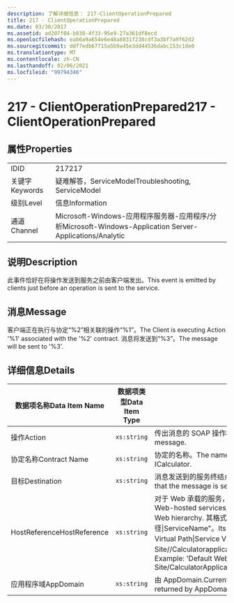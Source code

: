 ```yaml
---
description: 了解详细信息： 217-ClientOperationPrepared
title: 217 - ClientOperationPrepared
ms.date: 03/30/2017
ms.assetid: ad207f04-b038-4f33-95e9-27a361df8ecd
ms.openlocfilehash: eab6a9a654e6e48a8831f238cdf3a3bf7a9f62d2
ms.sourcegitcommit: ddf7edb67715a5b9a45e3dd44536dabc153c1de0
ms.translationtype: MT
ms.contentlocale: zh-CN
ms.lasthandoff: 02/06/2021
ms.locfileid: "99794346"
---
```

# <a name="217---clientoperationprepared"></a><span data-ttu-id="23a3d-103">217 - ClientOperationPrepared</span><span class="sxs-lookup"><span data-stu-id="23a3d-103">217 - ClientOperationPrepared</span></span>

## <a name="properties"></a><span data-ttu-id="23a3d-104">属性</span><span class="sxs-lookup"><span data-stu-id="23a3d-104">Properties</span></span>  
  
|||  
|-|-|  
|<span data-ttu-id="23a3d-105">ID</span><span class="sxs-lookup"><span data-stu-id="23a3d-105">ID</span></span>|<span data-ttu-id="23a3d-106">217</span><span class="sxs-lookup"><span data-stu-id="23a3d-106">217</span></span>|  
|<span data-ttu-id="23a3d-107">关键字</span><span class="sxs-lookup"><span data-stu-id="23a3d-107">Keywords</span></span>|<span data-ttu-id="23a3d-108">疑难解答，ServiceModel</span><span class="sxs-lookup"><span data-stu-id="23a3d-108">Troubleshooting, ServiceModel</span></span>|  
|<span data-ttu-id="23a3d-109">级别</span><span class="sxs-lookup"><span data-stu-id="23a3d-109">Level</span></span>|<span data-ttu-id="23a3d-110">信息</span><span class="sxs-lookup"><span data-stu-id="23a3d-110">Information</span></span>|  
|<span data-ttu-id="23a3d-111">通道</span><span class="sxs-lookup"><span data-stu-id="23a3d-111">Channel</span></span>|<span data-ttu-id="23a3d-112">Microsoft-Windows-应用程序服务器-应用程序/分析</span><span class="sxs-lookup"><span data-stu-id="23a3d-112">Microsoft-Windows-Application Server-Applications/Analytic</span></span>|  
  
## <a name="description"></a><span data-ttu-id="23a3d-113">说明</span><span class="sxs-lookup"><span data-stu-id="23a3d-113">Description</span></span>  

 <span data-ttu-id="23a3d-114">此事件恰好在将操作发送到服务之前由客户端发出。</span><span class="sxs-lookup"><span data-stu-id="23a3d-114">This event is emitted by clients just before an operation is sent to the service.</span></span>  
  
## <a name="message"></a><span data-ttu-id="23a3d-115">消息</span><span class="sxs-lookup"><span data-stu-id="23a3d-115">Message</span></span>  

 <span data-ttu-id="23a3d-116">客户端正在执行与协定“%2”相关联的操作“%1”。</span><span class="sxs-lookup"><span data-stu-id="23a3d-116">The Client is executing Action '%1' associated with the '%2' contract.</span></span> <span data-ttu-id="23a3d-117">消息将发送到“%3”。</span><span class="sxs-lookup"><span data-stu-id="23a3d-117">The message will be sent to '%3'.</span></span>  
  
## <a name="details"></a><span data-ttu-id="23a3d-118">详细信息</span><span class="sxs-lookup"><span data-stu-id="23a3d-118">Details</span></span>  
  
|<span data-ttu-id="23a3d-119">数据项名称</span><span class="sxs-lookup"><span data-stu-id="23a3d-119">Data Item Name</span></span>|<span data-ttu-id="23a3d-120">数据项类型</span><span class="sxs-lookup"><span data-stu-id="23a3d-120">Data Item Type</span></span>|<span data-ttu-id="23a3d-121">说明</span><span class="sxs-lookup"><span data-stu-id="23a3d-121">Description</span></span>|  
|--------------------|--------------------|-----------------|  
|<span data-ttu-id="23a3d-122">操作</span><span class="sxs-lookup"><span data-stu-id="23a3d-122">Action</span></span>|`xs:string`|<span data-ttu-id="23a3d-123">传出消息的 SOAP 操作标头。</span><span class="sxs-lookup"><span data-stu-id="23a3d-123">The SOAP action header of the outgoing message.</span></span>|  
|<span data-ttu-id="23a3d-124">协定名称</span><span class="sxs-lookup"><span data-stu-id="23a3d-124">Contract Name</span></span>|`xs:string`|<span data-ttu-id="23a3d-125">协定的名称。</span><span class="sxs-lookup"><span data-stu-id="23a3d-125">The name of the contract.</span></span> <span data-ttu-id="23a3d-126">示例：ICalculator。</span><span class="sxs-lookup"><span data-stu-id="23a3d-126">Example: ICalculator.</span></span>|  
|<span data-ttu-id="23a3d-127">目标</span><span class="sxs-lookup"><span data-stu-id="23a3d-127">Destination</span></span>|`xs:string`|<span data-ttu-id="23a3d-128">消息发送到的服务终结点的地址。</span><span class="sxs-lookup"><span data-stu-id="23a3d-128">The address of the service endpoint that the message is sent to.</span></span>|  
|<span data-ttu-id="23a3d-129">HostReference</span><span class="sxs-lookup"><span data-stu-id="23a3d-129">HostReference</span></span>|`xs:string`|<span data-ttu-id="23a3d-130">对于 Web 承载的服务，此字段唯一标识 Web 层次结构中的服务。</span><span class="sxs-lookup"><span data-stu-id="23a3d-130">For Web-hosted services, this field uniquely identifies the service in the Web hierarchy.</span></span> <span data-ttu-id="23a3d-131">其格式定义为 "网站名称应用程序虚拟路径&#124;服务虚拟路径&#124;ServiceName"。</span><span class="sxs-lookup"><span data-stu-id="23a3d-131">Its format is defined as 'Web Site Name Application Virtual Path&#124;Service Virtual Path&#124;ServiceName'.</span></span> <span data-ttu-id="23a3d-132">示例： "Default Web Site//Calculatorapplication&#124;/CalculatorService.svc&#124;CalculatorService"。</span><span class="sxs-lookup"><span data-stu-id="23a3d-132">Example: 'Default Web Site/CalculatorApplication&#124;/CalculatorService.svc&#124;CalculatorService'.</span></span>|  
|<span data-ttu-id="23a3d-133">应用程序域</span><span class="sxs-lookup"><span data-stu-id="23a3d-133">AppDomain</span></span>|`xs:string`|<span data-ttu-id="23a3d-134">由 AppDomain.CurrentDomain.FriendlyName 返回的字符串。</span><span class="sxs-lookup"><span data-stu-id="23a3d-134">The string returned by AppDomain.CurrentDomain.FriendlyName.</span></span>|
